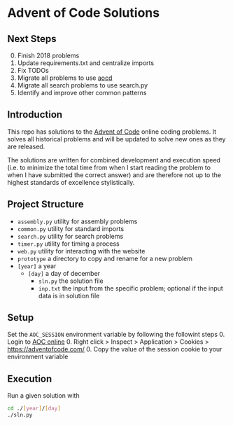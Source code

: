 # Advent of Code Solutions
## Next Steps
0. Finish 2018 problems
0. Update requirements.txt and centralize imports
0. Fix TODOs
0. Migrate all problems to use [aocd](https://github.com/wimglenn/advent-of-code-data)
0. Migrate all search problems to use search.py
0. Identify and improve other common patterns


## Introduction
This repo has solutions to the [Advent of Code](https://adventofcode.com/) 
online coding problems. It solves all historical problems and will be updated 
to solve new ones as they are released.

The solutions are written for combined development and execution speed (i.e. 
to minimize the total time from when I start reading the problem to when I have 
submitted the correct answer) and are therefore not up to the highest standards 
of excellence stylistically.


## Project Structure
- `assembly.py` utility for assembly problems
- `common.py` utility for standard imports
- `search.py` utility for search problems
- `timer.py` utility for timing a process
- `web.py` utility for interacting with the website
- `prototype` a directory to copy and rename for a new problem
- `[year]` a year
  - `[day]` a day of december
    - `sln.py` the solution file
    - `inp.txt` the input from the specific problem; optional if the input data is in solution file


## Setup
Set the `AOC_SESSION` environment variable by following the followint steps
0. Login to [AOC online](https://adventofcode.com/)
0. Right click > Inspect > Application > Cookies > https://adventofcode.com/
0. Copy the value of the session cookie to your environment variable


## Execution
Run a given solution with
```bash
cd ./[year]/[day]
./sln.py
```
